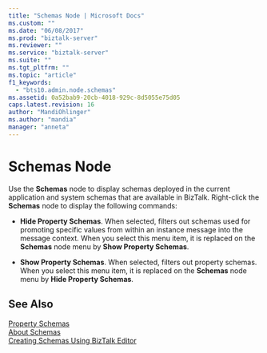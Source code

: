 ```yaml
---
title: "Schemas Node | Microsoft Docs"
ms.custom: ""
ms.date: "06/08/2017"
ms.prod: "biztalk-server"
ms.reviewer: ""
ms.service: "biztalk-server"
ms.suite: ""
ms.tgt_pltfrm: ""
ms.topic: "article"
f1_keywords: 
  - "bts10.admin.node.schemas"
ms.assetid: 0a52bab9-20cb-4018-929c-8d5055e75d05
caps.latest.revision: 16
author: "MandiOhlinger"
ms.author: "mandia"
manager: "anneta"
---
```

# Schemas Node
Use the **Schemas** node to display schemas deployed in the current application and system schemas that are available in BizTalk. Right-click the **Schemas** node to display the following commands:  
  
-   **Hide Property Schemas**. When selected, filters out schemas used for promoting specific values from within an instance message into the message context. When you select this menu item, it is replaced on the **Schemas** node menu by **Show Property Schemas**.  
  
-   **Show Property Schemas**. When selected, filters out property schemas. When you select this menu item, it is replaced on the **Schemas** node menu by **Hide Property Schemas**.  
  
## See Also  
 [Property Schemas](../core/property-schemas.md)   
 [About Schemas](../core/about-schemas.md)   
 [Creating Schemas Using BizTalk Editor](../core/creating-schemas-using-biztalk-editor.md)